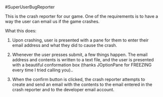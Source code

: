 #SuperUserBugReporter

This is the crash reporter for our game. One of the requirements is to have a way the user can email us if the game crashes.

What this does:


1) Upon crashing, user is presented with a pane for them to enter their email address and what they did to cause the crash.

2) Whenever the user presses submit, a few things happen. The email address and contents is written to a text file, and the user
is presented with a beautiful conformation box (thanks JOptionPane for FREEZING every time I tried calling you).. 

3) When the confirm button is clicked, the crash reporter attempts to create and send an email with the contents to the email
entered in the crash reporter and to the developer email account. 

